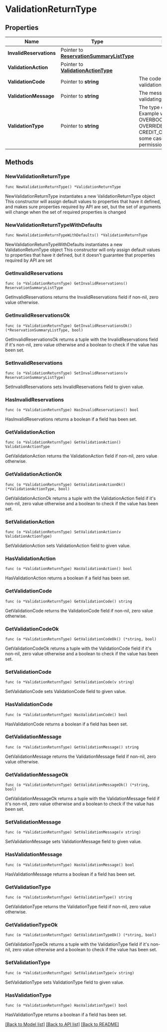 # ValidationReturnType

## Properties

Name | Type | Description | Notes
------------ | ------------- | ------------- | -------------
**InvalidReservations** | Pointer to [**ReservationSummaryListType**](ReservationSummaryListType.md) |  | [optional] 
**ValidationAction** | Pointer to [**ValidationActionType**](ValidationActionType.md) |  | [optional] 
**ValidationCode** | Pointer to **string** | The code returned after validation. | [optional] 
**ValidationMessage** | Pointer to **string** | The message returned after validating. | [optional] 
**ValidationType** | Pointer to **string** | The type of Validation Record. Example would be OVERBOOK_INVENTORY, OVERRIDE_MAX_OCCUPANCY, CREDIT_CARD_REQUIRED In some cases this will match a permission. | [optional] 

## Methods

### NewValidationReturnType

`func NewValidationReturnType() *ValidationReturnType`

NewValidationReturnType instantiates a new ValidationReturnType object
This constructor will assign default values to properties that have it defined,
and makes sure properties required by API are set, but the set of arguments
will change when the set of required properties is changed

### NewValidationReturnTypeWithDefaults

`func NewValidationReturnTypeWithDefaults() *ValidationReturnType`

NewValidationReturnTypeWithDefaults instantiates a new ValidationReturnType object
This constructor will only assign default values to properties that have it defined,
but it doesn't guarantee that properties required by API are set

### GetInvalidReservations

`func (o *ValidationReturnType) GetInvalidReservations() ReservationSummaryListType`

GetInvalidReservations returns the InvalidReservations field if non-nil, zero value otherwise.

### GetInvalidReservationsOk

`func (o *ValidationReturnType) GetInvalidReservationsOk() (*ReservationSummaryListType, bool)`

GetInvalidReservationsOk returns a tuple with the InvalidReservations field if it's non-nil, zero value otherwise
and a boolean to check if the value has been set.

### SetInvalidReservations

`func (o *ValidationReturnType) SetInvalidReservations(v ReservationSummaryListType)`

SetInvalidReservations sets InvalidReservations field to given value.

### HasInvalidReservations

`func (o *ValidationReturnType) HasInvalidReservations() bool`

HasInvalidReservations returns a boolean if a field has been set.

### GetValidationAction

`func (o *ValidationReturnType) GetValidationAction() ValidationActionType`

GetValidationAction returns the ValidationAction field if non-nil, zero value otherwise.

### GetValidationActionOk

`func (o *ValidationReturnType) GetValidationActionOk() (*ValidationActionType, bool)`

GetValidationActionOk returns a tuple with the ValidationAction field if it's non-nil, zero value otherwise
and a boolean to check if the value has been set.

### SetValidationAction

`func (o *ValidationReturnType) SetValidationAction(v ValidationActionType)`

SetValidationAction sets ValidationAction field to given value.

### HasValidationAction

`func (o *ValidationReturnType) HasValidationAction() bool`

HasValidationAction returns a boolean if a field has been set.

### GetValidationCode

`func (o *ValidationReturnType) GetValidationCode() string`

GetValidationCode returns the ValidationCode field if non-nil, zero value otherwise.

### GetValidationCodeOk

`func (o *ValidationReturnType) GetValidationCodeOk() (*string, bool)`

GetValidationCodeOk returns a tuple with the ValidationCode field if it's non-nil, zero value otherwise
and a boolean to check if the value has been set.

### SetValidationCode

`func (o *ValidationReturnType) SetValidationCode(v string)`

SetValidationCode sets ValidationCode field to given value.

### HasValidationCode

`func (o *ValidationReturnType) HasValidationCode() bool`

HasValidationCode returns a boolean if a field has been set.

### GetValidationMessage

`func (o *ValidationReturnType) GetValidationMessage() string`

GetValidationMessage returns the ValidationMessage field if non-nil, zero value otherwise.

### GetValidationMessageOk

`func (o *ValidationReturnType) GetValidationMessageOk() (*string, bool)`

GetValidationMessageOk returns a tuple with the ValidationMessage field if it's non-nil, zero value otherwise
and a boolean to check if the value has been set.

### SetValidationMessage

`func (o *ValidationReturnType) SetValidationMessage(v string)`

SetValidationMessage sets ValidationMessage field to given value.

### HasValidationMessage

`func (o *ValidationReturnType) HasValidationMessage() bool`

HasValidationMessage returns a boolean if a field has been set.

### GetValidationType

`func (o *ValidationReturnType) GetValidationType() string`

GetValidationType returns the ValidationType field if non-nil, zero value otherwise.

### GetValidationTypeOk

`func (o *ValidationReturnType) GetValidationTypeOk() (*string, bool)`

GetValidationTypeOk returns a tuple with the ValidationType field if it's non-nil, zero value otherwise
and a boolean to check if the value has been set.

### SetValidationType

`func (o *ValidationReturnType) SetValidationType(v string)`

SetValidationType sets ValidationType field to given value.

### HasValidationType

`func (o *ValidationReturnType) HasValidationType() bool`

HasValidationType returns a boolean if a field has been set.


[[Back to Model list]](../README.md#documentation-for-models) [[Back to API list]](../README.md#documentation-for-api-endpoints) [[Back to README]](../README.md)


